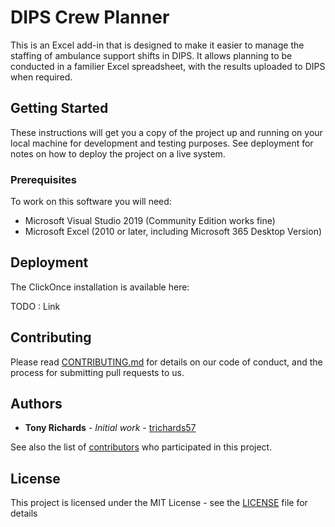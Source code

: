 ﻿# DIPS Crew Planner

This is an Excel add-in that is designed to make it easier to manage the staffing of ambulance support shifts in DIPS.  It allows
planning to be conducted in a familier Excel spreadsheet, with the results uploaded to DIPS when required.

## Getting Started

These instructions will get you a copy of the project up and running on your local machine for development and testing purposes. See deployment for notes on how to deploy the project on a live system.

### Prerequisites

To work on this software you will need:

* Microsoft Visual Studio 2019 (Community Edition works fine)
* Microsoft Excel (2010 or later, including Microsoft 365 Desktop Version)

## Deployment

The ClickOnce installation is available here:

TODO : Link

## Contributing

Please read [CONTRIBUTING.md](CONTRIBUTING.md) for details on our code of conduct, and the process for submitting pull requests to us.

## Authors

* **Tony Richards** - *Initial work* - [trichards57](https://github.com/trichards57)

See also the list of [contributors](https://github.com/trichards57/DIPSCrewPlanner/contributors) who participated in this project.

## License

This project is licensed under the MIT License - see the [LICENSE](LICENSE) file for details
